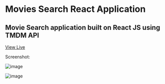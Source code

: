 
# Movies Search React Application

## Movie Search application built on React JS using TMDM API 

[View Live](https://meeflix-react.netlify.app/)

Screenshot:

![image](https://user-images.githubusercontent.com/36923392/211629135-ddb44827-b4cc-4045-8433-cee2780a4d75.png)

![image](https://user-images.githubusercontent.com/36923392/211629247-762a38a7-ac89-4071-9c74-c74f4ed7aeb3.png)

